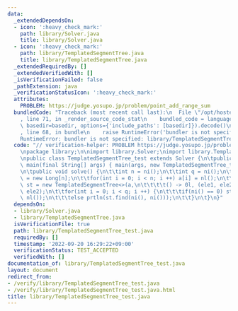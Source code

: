 ```yaml
---
data:
  _extendedDependsOn:
  - icon: ':heavy_check_mark:'
    path: library/Solver.java
    title: library/Solver.java
  - icon: ':heavy_check_mark:'
    path: library/TemplatedSegmentTree.java
    title: library/TemplatedSegmentTree.java
  _extendedRequiredBy: []
  _extendedVerifiedWith: []
  _isVerificationFailed: false
  _pathExtension: java
  _verificationStatusIcon: ':heavy_check_mark:'
  attributes:
    PROBLEM: https://judge.yosupo.jp/problem/point_add_range_sum
  bundledCode: "Traceback (most recent call last):\n  File \"/opt/hostedtoolcache/Python/3.10.6/x64/lib/python3.10/site-packages/onlinejudge_verify/documentation/build.py\"\
    , line 71, in _render_source_code_stat\n    bundled_code = language.bundle(stat.path,\
    \ basedir=basedir, options={'include_paths': [basedir]}).decode()\n  File \"/opt/hostedtoolcache/Python/3.10.6/x64/lib/python3.10/site-packages/onlinejudge_verify/languages/user_defined.py\"\
    , line 68, in bundle\n    raise RuntimeError('bundler is not specified: {}'.format(str(path)))\n\
    RuntimeError: bundler is not specified: library/TemplatedSegmentTree_test.java\n"
  code: "// verification-helper: PROBLEM https://judge.yosupo.jp/problem/point_add_range_sum\n\
    \npackage library;\n\nimport library.Solver;\nimport library.TemplatedSegmentTree;\n\
    \npublic class TemplatedSegmentTree_test extends Solver {\n\tpublic static void\
    \ main(final String[] args) { main(args, new TemplatedSegmentTree_test()); }\n\
    \n\tpublic void solve() {\n\t\tint n = ni();\n\t\tint q = ni();\n\t\tLong a[]\
    \ = new Long[n];\n\t\tfor(int i = 0; i < n; i ++) a[i] = nl();\n\t\tTemplatedSegmentTree<Long>\
    \ st = new TemplatedSegmentTree<>(a,\n\t\t\t\t() -> 0l, (ele1, ele2) -> ele1 +\
    \ ele2);\n\t\tfor(int i = 0; i < q; i ++) {\n\t\t\tif(ni() == 0) st.update(ni(),\
    \ nl());\n\t\t\telse prtln(st.find(ni(), ni()));\n\t\t}\n\t}\n}"
  dependsOn:
  - library/Solver.java
  - library/TemplatedSegmentTree.java
  isVerificationFile: true
  path: library/TemplatedSegmentTree_test.java
  requiredBy: []
  timestamp: '2022-09-20 16:29:22+09:00'
  verificationStatus: TEST_ACCEPTED
  verifiedWith: []
documentation_of: library/TemplatedSegmentTree_test.java
layout: document
redirect_from:
- /verify/library/TemplatedSegmentTree_test.java
- /verify/library/TemplatedSegmentTree_test.java.html
title: library/TemplatedSegmentTree_test.java
---
```

